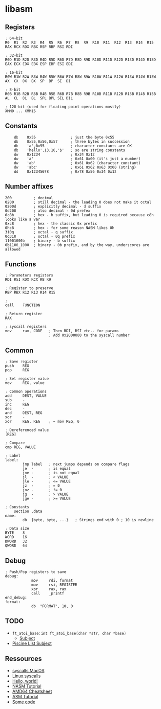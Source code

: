 # libasm

## Registers

```
; 64-bit
R0  R1  R2  R3  R4  R5  R6  R7  R8  R9  R10  R11  R12  R13  R14  R15
RAX RCX RDX RBX RSP RBP RSI RDI

; 32-bit
R0D R1D R2D R3D R4D R5D R6D R7D R8D R9D R10D R11D R12D R13D R14D R15D
EAX ECX EDX EBX ESP EBP ESI EDI

; 16-bit
R0W R1W R2W R3W R4W R5W R6W R7W R8W R9W R10W R11W R12W R13W R14W R15W
AX  CX  DX  BX  SP  BP  SI  DI

; 8-bit
R0B R1B R2B R3B R4B R5B R6B R7B R8B R9B R10B R11B R12B R13B R14B R15B
AL  CL  DL  BL  SPL BPL SIL DIL

; 128-bit (used for floating point operations mostly)
XMM0 ... XMM15
```

## Constants

```
	db    0x55                ; just the byte 0x55
	db    0x55,0x56,0x57      ; three bytes in succession
	db    'a',0x55            ; character constants are OK
	db    'hello',13,10,'$'   ; so are string constants
	dw    0x1234              ; 0x34 0x12
	dw    'a'                 ; 0x61 0x00 (it's just a number)
	dw    'ab'                ; 0x61 0x62 (character constant)
	dw    'abc'               ; 0x61 0x62 0x63 0x00 (string)
	dd    0x12345678          ; 0x78 0x56 0x34 0x12
```

## Number affixes

```
200          ; decimal
0200         ; still decimal - the leading 0 does not make it octal
0200d        ; explicitly decimal - d suffix
0d200        ; also decimal - 0d prefex
0c8h         ; hex - h suffix, but leading 0 is required because c8h looks like a var
0xc8         ; hex - the classic 0x prefix
0hc8         ; hex - for some reason NASM likes 0h
310q         ; octal - q suffix
0q310        ; octal - 0q prefix
11001000b    ; binary - b suffix
0b1100_1000  ; binary - 0b prefix, and by the way, underscores are allowed
```

## Functions

```
; Parameters registers
RDI RSI RDX RCX R8 R9

; Register to preserve
RBP RBX R12 R13 R14 R15

;
call	FUNCTION

; Return register
RAX

; syscall registers
mov		rax, CODE	; Then RDI, RSI etc.. for params
					; Add 0x2000000 to the syscall number
```

## Common

```
; Save register
push	REG
pop		REG

; Set register value
mov		REG, value

; Common operations
add		DEST, VALUE
sub		-
inc		REG
dec		-
and		DEST, REG
xor		-
xor		REG, REG	; = mov	REG, 0

; Dereferenced value
[REG]

; Compare
cmp	REG, VALUE

; Label
label:
		jmp	label	; next jumps depends on compare flags
		je	-		; is equal
		jne	-		; is not equal
		jl	-		; < VALUE
		jle	-		; <= VALUE
		jz	-		; = 0
		jnz	-		; != 0
		jg	-		; > VALUE
		jge	-		; >= VALUE

; Constants
	section	.data
name:
		db	{byte, byte, ...}	; Strings end with 0 ; 10 is newline

; Data size
BYTE	8
WORD	16
DWORD	32
QWORD	64
```
## Debug

```x64
; Push/Pop registers to save
debug:
			mov		rdi, format
			mov		rsi, REGISTER
			xor     rax, rax
			call	_printf
end_debug:
format:
        	db  "FORMAT", 10, 0
```

## TODO

* ``ft_atoi_base``: ``int ft_atoi_base(char *str, char *base)``
	* [Subject](https://cdn.intra.42.fr/pdf/pdf/1763/fr.subject.pdf)
* [Piscine List Subject](https://cdn.intra.42.fr/pdf/pdf/6483/fr.subject.pdf)

## Ressources

* [syscalls MacOS](https://opensource.apple.com/source/xnu/xnu-1504.3.12/bsd/kern/syscalls.master)
* [Linux syscalls](https://blog.rchapman.org/posts/Linux_System_Call_Table_for_x86_64/)
* [Hello, world!](https://gist.github.com/FiloSottile/7125822)
* [NASM Tutorial](https://cs.lmu.edu/~ray/notes/nasmtutorial/)
* [AMD64 Cheatsheet](http://web.archive.org/web/20160801075139/www.x86-64.org/documentation/abi.pdf)
* [ASM Tutorial](https://github.com/0xAX/asm)
* [Some code](https://www.conradk.com/codebase/2017/06/06/x86-64-assembly-from-scratch/)
